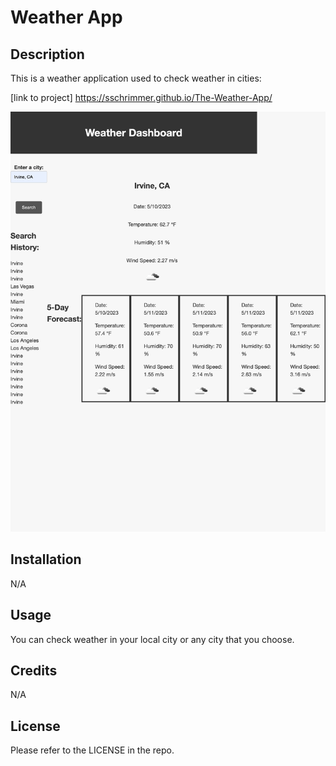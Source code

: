 # Weather App


## Description

This is a weather application used to check weather in cities:

[link to project] https://sschrimmer.github.io/The-Weather-App/


![Screen Shot](./Assets/Screenshot.png)

## Installation

N/A

## Usage

You can check weather in your local city or any city that you choose.

## Credits

N/A


## License

Please refer to the LICENSE in the repo.